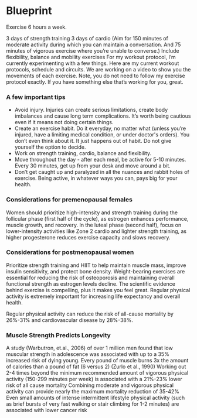 # Blueprint
Exercise 6 hours a week.

3 days of strength training 
3 days of cardio (Aim for 150 minutes of moderate activity during which you can maintain a conversation. And 75 minutes of vigorous exercise where you’re unable to converse.)
Include flexibility, balance and mobility exercises
For my workout protocol, I’m currently experimenting with a few things. Here are my current workout protocols, schedule and circuits. We are working on a video to show you the movements of each exercise. Note, you do not need to follow my exercise protocol exactly. If you have something else that’s working for you, great.

### A few important tips 
- Avoid injury. Injuries can create serious limitations, create body imbalances and cause long term complications. It’s worth being cautious even if it means not doing certain things. 
- Create an exercise habit. Do it everyday, no matter what (unless you’re injured, have a limiting medical condition, or under doctor's orders). You don’t even think about it. It just happens out of habit. Do not give yourself the option to decide. 
- Work on strength training, cardio, balance and flexibility. 
- Move throughout the day - after each meal, be active for 5-10 minutes. Every 30 minutes, get up from your desk and move around a bit.
- Don’t get caught up and paralyzed in all the nuances and rabbit holes of exercise. Being active, in whatever ways you can, pays big for your health.

### Considerations for premenopausal females
Women should prioritize high-intensity and strength training during the follicular phase (first half of the cycle), as estrogen enhances performance, muscle growth, and recovery. In the luteal phase (second half), focus on lower-intensity activities like Zone 2 cardio and lighter strength training, as higher progesterone reduces exercise capacity and slows recovery.

### Considerations for postmenopausal women
Prioritize strength training and HIIT to help maintain muscle mass, improve insulin sensitivity, and protect bone density. Weight-bearing exercises are essential for reducing the risk of osteoporosis and maintaining overall functional strength as estrogen levels decline.
The scientific evidence behind exercise is compelling, plus it makes you feel great. Regular physical activity is extremely important for increasing life expectancy and overall health.

Regular physical activity can reduce the risk of all-cause mortality by 26%-31% and cardiovascular disease by 28%-38%.

### Muscle Strength Predicts Longevity
A study (Warbutron, et.al., 2006) of over 1 million men found that low muscular strength in adolescence was associated with up to a 35% increased risk of dying young. 
Every pound of muscle burns 3x the amount of calories than a pound of fat (6 versus 2) (Zurlo et al., 1990) 
Working out 2-4 times beyond the minimum recommended amount of vigorous physical activity (150-299 minutes per week) is associated with a 21%-23% lower risk of all cause mortality
Combining moderate and vigorous physical activity can provide nearly the maximum mortality reduction of 35-42%
Even small amounts of intense intermittent lifestyle physical activity (such as brief bursts of very fast walking or stair climbing for 1-2 minutes) are associated with lower cancer risk

